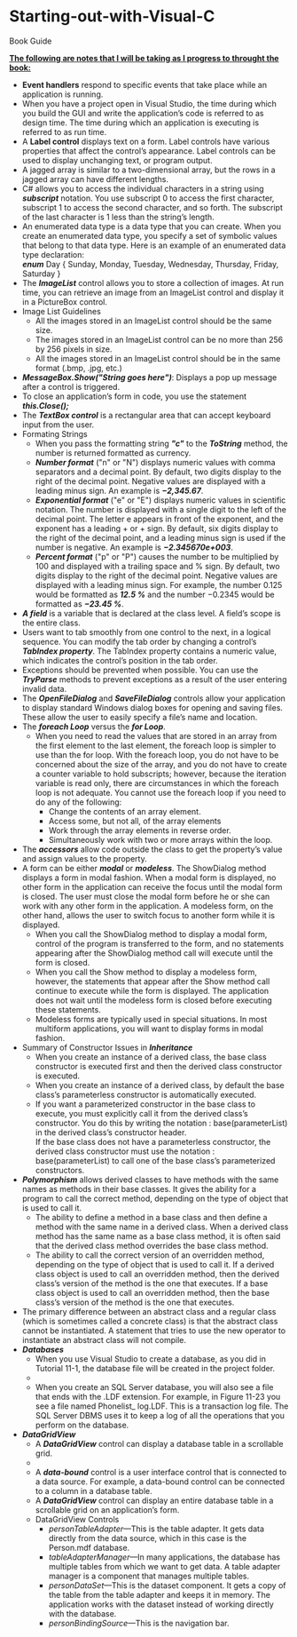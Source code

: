 ﻿# Starting-out-with-Visual-C

Book Guide

<u><b>The following are notes that I will be taking as I progress to
throught the book:</b></u>
</br>

<ul>
	<li><b>Event handlers</b> respond to specific events that take place while an 
	application is running.</li>
	<li>When you have a project open in Visual Studio, the time during which you build the GUI
	and write the application’s code is referred to as design time. The time during which an 
	application is executing is referred to as run time. </li>
	<li>A <b>Label control</b> displays text on a form. Label controls have various
	properties that affect the control’s appearance. Label controls can be used
	to display unchanging text, or program output.</li>
    <li>
        A jagged array is similar to a two-dimensional array, but the rows in a jagged array can have different lengths.
    </li>
    <li>
        C# allows you to access the individual characters in a string using <b><i>subscript</i></b> notation. You use subscript 0 to access the first character, subscript 1 to access the second character, and so forth. The subscript of the last character is 1 less than the string’s length. 
    </li>
    <li>
        An enumerated data type is a data type that you can create. When you create an enumerated data type, you specify a set of symbolic values that belong to that data type. 
        Here is an example of an enumerated data type declaration:
        </br>
        <b><i>enum</i></b> Day { Sunday, Monday, Tuesday, Wednesday, Thursday, Friday, Saturday }
    </li>
    <li>
        The <b><i>ImageList</i></b> control allows you to store a collection of images. At run
        time, you can retrieve an image from an ImageList control and display it in
        a PictureBox control.
        <li> Image List Guidelines
		<ul>
			<li>
                All the images stored in an ImageList control should be the same size.
			</li>
            <li>
                The images stored in an ImageList control can be no more than 256 by 256 pixels
                in size.			
            </li>
            <li>
                All the images stored in an ImageList control should be in the same format 
                (.bmp, .jpg, etc.)			
            </li>
		</ul>
    </li>
	<li>
		<b><i>MessageBox.Show("String goes here")</i></b>: Displays a pop up message after a 
		control is triggered.
	</li>
	<li>
		To close an application’s form in code, you use the statement <b><i>this.Close();</i></b>
	</li>
	<li>
		The <b><i>TextBox control</i></b> is a rectangular area that can accept keyboard input
		from the user.
	</li>
	<li>	Formating Strings
		<ul>
			<li>
				When you pass the formatting string <b><i>"c"</i></b> to the <b><i>ToString</i></b> method, the number is
				returned formatted as currency.
			</li>
			<li>
				<b><i>Number format</i></b> ("n" or "N") displays numeric values with comma separators and a decimal point. By default, 
				two digits display to the right of the decimal point. Negative values are displayed with a leading minus sign. 
				An example is <b><i>−2,345.67</i></b>.
			</li>
			<li>
				<b><i>Exponential format</i></b> ("e" or "E") displays numeric values in scientific notation. The number
				is displayed with a single digit to the left of the decimal point. The letter e appears in front
				of the exponent, and the exponent has a leading + or + sign. By default, six digits display to
				the right of the decimal point, and a leading minus sign is used if the number is negative.
				An example is <b><i>−2.345670e+003</i></b>.
			</li>
			<li>
				<b><i>Percent format</i></b> ("p" or "P") causes the number to be multiplied by 100 and displayed with
				a trailing space and % sign. By default, two digits display to the right of the decimal point.
				Negative values are displayed with a leading minus sign. For example, the number 0.125
				would be formatted as <b><i>12.5 %</i></b> and the number −0.2345 would be formatted as <b><i>−23.45 %</i></b>.
			</li>
		</ul>
	 </li>
	 <li>
		<b><i>A field</i></b> is a variable that is declared at the class level. A field’s scope is the entire class.
	 </li>
	 <li>
		Users want to tab smoothly from one control to the next, in a logical sequence. You can
		modify the tab order by changing a control’s <b><i>TabIndex property</i></b>. The TabIndex property
		contains a numeric value, which indicates the control’s position in the tab order.
	</li>
	<li>
		Exceptions should be prevented when possible. You can use the <b><i>TryParse</i></b> methods to prevent exceptions as a 
		result of the user entering invalid data.
	</li>
	<li>
		The <b><i>OpenFileDialog</i></b> and <b><i>SaveFileDialog</i></b> controls allow your application to display standard Windows dialog 
		boxes for opening and saving files. These allow the user to easily specify a file’s name and location.
	</li>
    <li> The <b><i>foreach Loop</i></b> versus the <b><i>for Loop</i></b>.
        <ul>
            <li>
                When you need to read the values that are stored in an array from the first element to the
                last element, the foreach loop is simpler to use than the for loop. With the foreach
                loop, you do not have to be concerned about the size of the array, and you do not have to
                create a counter variable to hold subscripts; however, because the iteration variable is
                read only, there are circumstances in which the foreach loop is not adequate. You cannot
                use the foreach loop if you need to do any of the following:
                <ul>
                    <li>
                        Change the contents of an array element.
                    </li>
                    <li>
                        Access some, but not all, of the array elements
                    </li>
                    <li>
                        Work through the array elements in reverse order.
                    </li>
                    <li>
                        Simultaneously work with two or more arrays within the loop.
                    </li>
                </ul>
            </li>
        </ul>
    </li>
    <li>
        The <b><i>accessors</i></b> allow code outside the class to get the property’s value and assign values to the property.
    </li>
    <li>
        A form can be either <b><i>modal</i></b> or <b><i>modeless</i></b>. The ShowDialog method displays a form in
        modal fashion. When a modal form is displayed, no other form in the application can
        receive the focus until the modal form is closed. The user must close the modal form
        before he or she can work with any other form in the application. A modeless form, on
        the other hand, allows the user to switch focus to another form while it is displayed. 
        <ul>
            <li>
                When you call the ShowDialog method to display a modal form, control of the program is transferred to the form, and no statements appearing after the ShowDialog method call will execute until the form is closed.
            </li>
            <li>
                When you call the Show method to display a modeless form, however, the statements that appear after the Show method call continue to execute while the form is displayed. The application does not wait until the modeless form is closed before executing these statements.
            </li>
            <li>
                Modeless forms are typically used in special situations. In most multiform applications, you will want to display forms in modal fashion.
            </li>
        </ul>
    </li>
    <li>
        Summary of Constructor Issues in <b><i>Inheritance</i></b>
        <ul>
            <li>
                When you create an instance of a derived class, the base class constructor is executed
                first and then the derived class constructor is executed.
            </li>
            <li>
                When you create an instance of a derived class, by default the base class’s parameterless constructor is    automatically executed.
            </li>
            <li>
                If you want a parameterized constructor in the base class to execute, you must explicitly call it from the derived class’s constructor. You do this by writing the notation : base(parameterList) in the derived class’s constructor header.
            </li>
                If the base class does not have a parameterless constructor, the derived class constructor must use the notation : base(parameterList) to call one of the base class’s parameterized constructors.
            </li>
        </ul>
    </li>
    <li>
        <b><i>Polymorphism</i></b> allows derived classes to have methods with the same names as methods in their base classes. It gives the ability for a program to call the correct method, depending on the type of object that is used to call it.
        <ul>
            <li>
                The ability to define a method in a base class and then define a method with the
                same name in a derived class. When a derived class method has the same name as a
                base class method, it is often said that the derived class method overrides the base
                class method.
            </li>
            <li>
                The ability to call the correct version of an overridden method, depending on the
                type of object that is used to call it. If a derived class object is used to call an overridden method, then the derived class’s version of the method is the one that executes. If a base class object is used to call an overridden method, then the base class’s version of the method is the one that executes.
            </li>
        </ul>
    </li>
    <li>
        The primary difference between an abstract class and a regular class (which is sometimes
        called a concrete class) is that the abstract class cannot be instantiated. A statement that
        tries to use the new operator to instantiate an abstract class will not compile.
    </li>
    <li>
        <b><i>Databases</i></b>
        <ul>
            <li>
                When you use Visual Studio to create a database, as you did in Tutorial 11-1, the database file will be created in the project folder.
            <li>
            <li>
                When you create an SQL Server database, you will also see a file that ends with the .LDF extension. For example, in Figure 11-23 you see a file named Phonelist_
                log.LDF. This is a transaction log file. The SQL Server DBMS uses it to keep a log of all the operations that you perform on the database.
            </li>
        </ul>
    </li>
    <li>
        <b><i>DataGridView</i></b>
        <ul>
            <li>
                A <b><i>DataGridView</i></b> control can display a database table in a scrollable grid.
            <li>
            <li>
                A <b><i>data-bound</i></b> control is a user interface control that is connected to a data source. For
                example, a data-bound control can be connected to a column in a database table.
            </li>
             <li>
               A <b><i>DataGridView</i></b> control can display an entire database table in a scrollable grid on an application’s form.
            </li>
            <li>
                DataGridView Controls
                <ul>
                    <li>
                        <i>personTableAdapter</i>—This is the table adapter. It gets data directly from the data source, which in this case is the Person.mdf database.
                    </li>
                    <li>
                        <i>tableAdapterManager</i>—In many applications, the database has multiple tables from which we want to get data. A table adapter manager is a component that manages multiple tables.
                    </li>
                    <li>
                        <i>personDataSet</i>—This is the dataset component. It gets a copy of the table from the table adapter and keeps it in memory. The application works with the dataset instead of working directly with the database.
                    </li>
                    <li>
                        <i>personBindingSource</i>—This is the navigation bar.
                    </li>
                </ul>
            </li>
        </ul>
    </li>
</ul>
